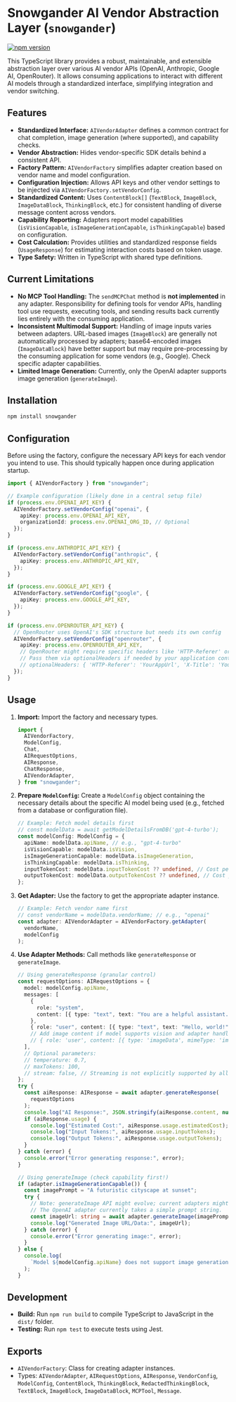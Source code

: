# Snowgander AI Vendor Abstraction Layer (`snowgander`)

[![npm version](https://badge.fury.io/js/snowgander.svg)](https://badge.fury.io/js/snowgander)

This TypeScript library provides a robust, maintainable, and extensible abstraction layer over various AI vendor APIs (OpenAI, Anthropic, Google AI, OpenRouter). It allows consuming applications to interact with different AI models through a standardized interface, simplifying integration and vendor switching.

## Features

- **Standardized Interface:** `AIVendorAdapter` defines a common contract for chat completion, image generation (where supported), and capability checks.
- **Vendor Abstraction:** Hides vendor-specific SDK details behind a consistent API.
- **Factory Pattern:** `AIVendorFactory` simplifies adapter creation based on vendor name and model configuration.
- **Configuration Injection:** Allows API keys and other vendor settings to be injected via `AIVendorFactory.setVendorConfig`.
- **Standardized Content:** Uses `ContentBlock[]` (`TextBlock`, `ImageBlock`, `ImageDataBlock`, `ThinkingBlock`, etc.) for consistent handling of diverse message content across vendors.
- **Capability Reporting:** Adapters report model capabilities (`isVisionCapable`, `isImageGenerationCapable`, `isThinkingCapable`) based on configuration.
- **Cost Calculation:** Provides utilities and standardized response fields (`UsageResponse`) for estimating interaction costs based on token usage.
- **Type Safety:** Written in TypeScript with shared type definitions.

## Current Limitations

- **No MCP Tool Handling:** The `sendMCPChat` method is **not implemented** in any adapter. Responsibility for defining tools for vendor APIs, handling tool use requests, executing tools, and sending results back currently lies entirely with the consuming application.
- **Inconsistent Multimodal Support:** Handling of image inputs varies between adapters. URL-based images (`ImageBlock`) are generally not automatically processed by adapters; base64-encoded images (`ImageDataBlock`) have better support but may require pre-processing by the consuming application for some vendors (e.g., Google). Check specific adapter capabilities.
- **Limited Image Generation:** Currently, only the OpenAI adapter supports image generation (`generateImage`).

## Installation

```bash
npm install snowgander
```

## Configuration

Before using the factory, configure the necessary API keys for each vendor you intend to use. This should typically happen once during application startup.

```typescript
import { AIVendorFactory } from "snowgander";

// Example configuration (likely done in a central setup file)
if (process.env.OPENAI_API_KEY) {
  AIVendorFactory.setVendorConfig("openai", {
    apiKey: process.env.OPENAI_API_KEY,
    organizationId: process.env.OPENAI_ORG_ID, // Optional
  });
}

if (process.env.ANTHROPIC_API_KEY) {
  AIVendorFactory.setVendorConfig("anthropic", {
    apiKey: process.env.ANTHROPIC_API_KEY,
  });
}

if (process.env.GOOGLE_API_KEY) {
  AIVendorFactory.setVendorConfig("google", {
    apiKey: process.env.GOOGLE_API_KEY,
  });
}

if (process.env.OPENROUTER_API_KEY) {
  // OpenRouter uses OpenAI's SDK structure but needs its own config
  AIVendorFactory.setVendorConfig("openrouter", {
    apiKey: process.env.OPENROUTER_API_KEY,
    // OpenRouter might require specific headers like 'HTTP-Referer' or 'X-Title'
    // Pass them via optionalHeaders if needed by your application context
    // optionalHeaders: { 'HTTP-Referer': 'YourAppUrl', 'X-Title': 'YourAppTitle' }
  });
}
```

## Usage

1.  **Import:** Import the factory and necessary types.

    ```typescript
    import {
      AIVendorFactory,
      ModelConfig,
      Chat,
      AIRequestOptions,
      AIResponse,
      ChatResponse,
      AIVendorAdapter,
    } from "snowgander";
    ```

2.  **Prepare `ModelConfig`:** Create a `ModelConfig` object containing the necessary details about the specific AI model being used (e.g., fetched from a database or configuration file).
    ```typescript
    // Example: Fetch model details first
    // const modelData = await getModelDetailsFromDB('gpt-4-turbo');
    const modelConfig: ModelConfig = {
      apiName: modelData.apiName, // e.g., "gpt-4-turbo"
      isVisionCapable: modelData.isVision,
      isImageGenerationCapable: modelData.isImageGeneration,
      isThinkingCapable: modelData.isThinking,
      inputTokenCost: modelData.inputTokenCost ?? undefined, // Cost per 1m tokens
      outputTokenCost: modelData.outputTokenCost ?? undefined, // Cost per 1m tokens
    };
    ```
3.  **Get Adapter:** Use the factory to get the appropriate adapter instance.
    ```typescript
    // Example: Fetch vendor name first
    // const vendorName = modelData.vendorName; // e.g., "openai"
    const adapter: AIVendorAdapter = AIVendorFactory.getAdapter(
      vendorName,
      modelConfig
    );
    ```
4.  **Use Adapter Methods:** Call methods like `generateResponse` or `generateImage`.

    ```typescript
    // Using generateResponse (granular control)
    const requestOptions: AIRequestOptions = {
      model: modelConfig.apiName,
      messages: [
        {
          role: "system",
          content: [{ type: "text", text: "You are a helpful assistant." }],
        },
        { role: "user", content: [{ type: "text", text: "Hello, world!" }] },
        // Add image content if model supports vision and adapter handles it:
        // { role: 'user', content: [{ type: 'imageData', mimeType: 'image/png', data: 'base64encoded...' }] }
      ],
      // Optional parameters:
      // temperature: 0.7,
      // maxTokens: 100,
      // stream: false, // Streaming is not explicitly supported by all adapters yet
    };
    try {
      const aiResponse: AIResponse = await adapter.generateResponse(
        requestOptions
      );
      console.log("AI Response:", JSON.stringify(aiResponse.content, null, 2));
      if (aiResponse.usage) {
        console.log("Estimated Cost:", aiResponse.usage.estimatedCost);
        console.log("Input Tokens:", aiResponse.usage.inputTokens);
        console.log("Output Tokens:", aiResponse.usage.outputTokens);
      }
    } catch (error) {
      console.error("Error generating response:", error);
    }

    // Using generateImage (check capability first!)
    if (adapter.isImageGenerationCapable()) {
      const imagePrompt = "A futuristic cityscape at sunset";
      try {
        // Note: generateImage API might evolve; current adapters might expect different inputs.
        // The OpenAI adapter currently takes a simple prompt string.
        const imageUrl: string = await adapter.generateImage(imagePrompt); // Returns data URI or URL
        console.log("Generated Image URL/Data:", imageUrl);
      } catch (error) {
        console.error("Error generating image:", error);
      }
    } else {
      console.log(
        `Model ${modelConfig.apiName} does not support image generation.`
      );
    }
    ```

## Development

- **Build:** Run `npm run build` to compile TypeScript to JavaScript in the `dist/` folder.
- **Testing:** Run `npm test` to execute tests using Jest.

## Exports

- `AIVendorFactory`: Class for creating adapter instances.
- Types: `AIVendorAdapter`, `AIRequestOptions`, `AIResponse`, `VendorConfig`, `ModelConfig`, `ContentBlock`, `ThinkingBlock`, `RedactedThinkingBlock`, `TextBlock`, `ImageBlock`, `ImageDataBlock`, `MCPTool`, `Message`.
